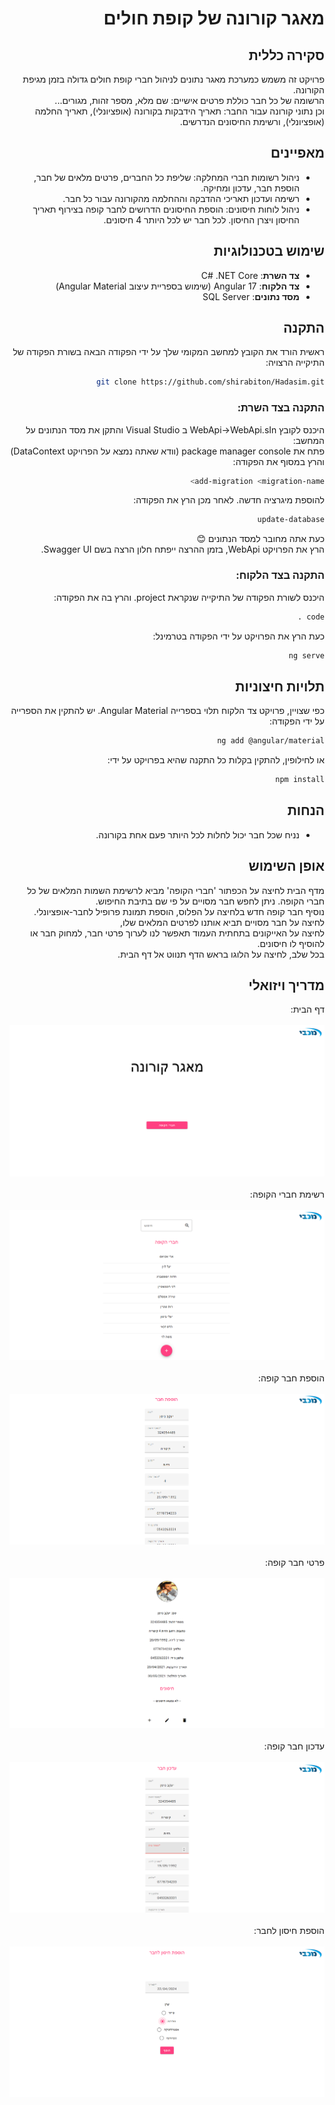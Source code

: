 <div dir="rtl">

# מאגר קורונה של קופת חולים

## סקירה כללית

פרויקט זה משמש כמערכת מאגר נתונים לניהול חברי קופת חולים גדולה בזמן מגיפת הקורונה. <br>
הרשומה של כל חבר כוללת פרטים אישיים: שם מלא, מספר זהות, מגורים... <br>
וכן נתוני קורונה עבור החבר: תאריך הידבקות בקורונה (אופציונלי), תאריך החלמה (אופציונלי), ורשימת החיסונים הנדרשים.




## מאפיינים

- ניהול רשומות חברי המחלקה: שליפת כל החברים, פרטים מלאים של חבר, הוספת חבר, עדכון ומחיקה.
- רשימה ועדכון תאריכי ההדבקה וההחלמה מהקורונה עבור כל חבר.
- ניהול לוחות חיסונים: הוספת החיסונים הדרושים לחבר קופה בצירוף תאריך החיסון ויצרן החיסון. לכל חבר יש לכל היותר 4 חיסונים.



## שימוש בטכנולוגיות

- **צד השרת**: C# .NET Core
- **צד הלקוח**: 17 Angular (שימוש בספריית עיצוב Angular Material)
- **מסד נתונים**: SQL Server



## התקנה

ראשית הורד את הקובץ למחשב המקומי שלך על ידי הפקודה הבאה בשורת הפקודה של התיקייה הרצויה:
```bash
git clone https://github.com/shirabiton/Hadasim.git
```



### התקנה בצד השרת:

היכנס לקובץ WebApi->WebApi.sIn ב Visual Studio והתקן את מסד הנתונים על המחשב: <br>
פתח את package manager console (וודא שאתה נמצא על הפרויקט DataContext) <br>
והרץ במסוף את הפקודה:
```bash
add-migration <migration-name>
```
להוספת מיגרציה חדשה.
לאחר מכן הרץ את הפקודה:
```bash
update-database
```
כעת אתה מחובר למסד הנתונים 😊<br>
הרץ את הפרויקט WebApi, בזמן ההרצה ייפתח חלון הרצה בשם Swagger UI.


### התקנה בצד הלקוח:

היכנס לשורת הפקודה של התיקייה שנקראת project. והרץ בה את הפקודה:
```bash
code .
```
כעת הרץ את הפרויקט על ידי הפקודה בטרמינל:
```bash
ng serve
```



## תלויות חיצוניות

כפי שצויין, פרויקט צד הלקוח תלוי בספרייה Angular Material. יש להתקין את הספרייה על ידי הפקודה:
```bash
ng add @angular/material
```
או לחילופין, להתקין בקלות כל התקנה שהיא בפרויקט על ידי:
```bash
npm install
```



## הנחות

- נניח שכל חבר יכול לחלות לכל היותר פעם אחת בקורונה.




## אופן השימוש

מדף הבית לחיצה על הכפתור 'חברי הקופה' מביא לרשימת השמות המלאים של כל חברי הקופה. ניתן לחפש חבר מסויים על פי שם בתיבת החיפוש. <br>
נוסיף חבר קופה חדש בלחיצה על הפלוס, הוספת תמונת פרופיל לחבר-אופציונלי.<br>
לחיצה על חבר מסויים תביא אותנו לפרטים המלאים שלו, <br>
לחיצה על האייקונים בתחתית העמוד תאפשר לנו לערוך פרטי חבר, למחוק חבר או להוסיף לו חיסונים.<br>
בכל שלב, לחיצה על הלוגו בראש הדף תנווט אל דף הבית.<br>



## מדריך ויזואלי
דף הבית:<br><br>
![דף הבית](screenshots/home.png)
<br><br>
רשימת חברי הקופה:<br><br>
![רשימת חברי הקופה](screenshots/members-list.png)
<br><br>
הוספת חבר קופה:<br><br>
![הוספת חבר קופה](screenshots/add-member.png)
<br><br>
פרטי חבר קופה:<br><br>
![פרטי חבר קופה](screenshots/member-details.png)
<br><br>
עדכון חבר קופה:<br><br>
![עדכון חבר קופה](screenshots/update-member.png)
<br><br>
הוספת חיסון לחבר:<br><br>
![הוספת חיסון לחבר](screenshots/add-vaccine.png)
<br><br>


